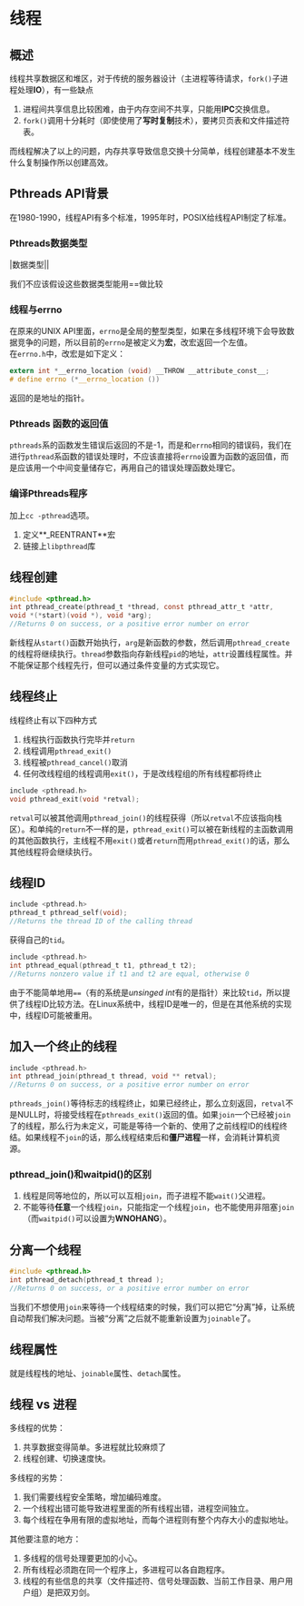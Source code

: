 # 线程

## 概述
线程共享数据区和堆区，对于传统的服务器设计（主进程等待请求，`fork()`子进程处理**IO**），有一些缺点  

1. 进程间共享信息比较困难，由于内存空间不共享，只能用**IPC**交换信息。
2. `fork()`调用十分耗时（即使使用了**写时复制**技术），要拷贝页表和文件描述符表。

而线程解决了以上的问题，内存共享导致信息交换十分简单，线程创建基本不发生什么复制操作所以创建高效。
## Pthreads API背景
在1980-1990，线程API有多个标准，1995年时，POSIX给线程API制定了标准。
### Pthreads数据类型
|数据类型||

我们不应该假设这些数据类型能用==做比较

### 线程与errno
在原来的UNIX API里面，`errno`是全局的整型类型，如果在多线程环境下会导致数据竞争的问题，所以目前的`errno`是被定义为**宏**，改宏返回一个左值。  
在`errno.h`中，改宏是如下定义：  
```c
extern int *__errno_location (void) __THROW __attribute_const__;
# define errno (*__errno_location ())
```
返回的是地址的指针。
### Pthreads 函数的返回值
`pthreads`系的函数发生错误后返回的不是-1，而是和`errno`相同的错误码，我们在进行`pthread`系函数的错误处理时，不应该直接将`errno`设置为函数的返回值，而是应该用一个中间变量储存它，再用自己的错误处理函数处理它。
### 编译Pthreads程序
加上`cc -pthread`选项。  
1. 定义**_REENTRANT**宏
2. 链接上`libpthread`库

## 线程创建
```c
#include <pthread.h>
int pthread_create(pthread_t *thread, const pthread_attr_t *attr,
void *(*start)(void *), void *arg);
//Returns 0 on success, or a positive error number on error
```
新线程从`start()`函数开始执行，`arg`是新函数的参数，然后调用`pthread_create`的线程将继续执行。`thread`参数指向存新线程`pid`的地址，`attr`设置线程属性。并不能保证那个线程先行，但可以通过条件变量的方式实现它。

## 线程终止
线程终止有以下四种方式
1. 线程执行函数执行完毕并`return`
2. 线程调用`pthread_exit()`
3. 线程被`pthread_cancel()`取消
4. 任何改线程组的线程调用`exit()`，于是改线程组的所有线程都将终止

```c
include <pthread.h>
void pthread_exit(void *retval);
```
`retval`可以被其他调用`pthread_join()`的线程获得（所以`retval`不应该指向栈区）。和单纯的`return`不一样的是，`pthread_exit()`可以被在新线程的主函数调用的其他函数执行，主线程不用`exit()`或者`return`而用`pthread_exit()`的话，那么其他线程将会继续执行。
## 线程ID
```c
include <pthread.h>
pthread_t pthread_self(void);
//Returns the thread ID of the calling thread
```
获得自己的`tid`。

```c
include <pthread.h>
int pthread_equal(pthread_t t1, pthread_t t2);
//Returns nonzero value if t1 and t2 are equal, otherwise 0
```
由于不能简单地用`==`（有的系统是*unsinged int*有的是指针）来比较`tid`，所以提供了线程ID比较方法。在Linux系统中，线程ID是唯一的，但是在其他系统的实现中，线程ID可能被重用。

## 加入一个终止的线程
```c
include <pthread.h>
int pthread_join(pthread_t thread, void ** retval);
//Returns 0 on success, or a positive error number on error
```
`pthreads_join()`等待标志的线程终止，如果已经终止，那么立刻返回，`retval`不是NULL时，将接受线程在`pthreads_exit()`返回的值。如果`join`一个已经被`join`了的线程，那么行为未定义，可能是等待一个新的、使用了之前线程ID的线程终结。如果线程不`join`的话，那么线程结束后和**僵尸进程**一样，会消耗计算机资源。

### pthread_join()和waitpid()的区别
1. 线程是同等地位的，所以可以互相`join`，而子进程不能`wait()`父进程。
2. 不能等待**任意**一个线程`join`，只能指定一个线程`join`，也不能使用非阻塞`join`（而`waitpid()`可以设置为**WNOHANG**）。
## 分离一个线程
```c
#include <pthread.h>
int pthread_detach(pthread_t thread );
//Returns 0 on success, or a positive error number on error
```
当我们不想使用`join`来等待一个线程结束的时候，我们可以把它“分离”掉，让系统自动帮我们解决问题。当被“分离”之后就不能重新设置为`joinable`了。
## 线程属性
就是线程栈的地址、`joinable`属性、`detach`属性。
## 线程 vs 进程
多线程的优势：  
1. 共享数据变得简单。多进程就比较麻烦了
2. 线程创建、切换速度快。  

多线程的劣势：
1. 我们需要线程安全策略，增加编码难度。
2. 一个线程出错可能导致进程里面的所有线程出错，进程空间独立。
3. 每个线程在争用有限的虚拟地址，而每个进程则有整个内存大小的虚拟地址。  

其他要注意的地方：  
1. 多线程的信号处理要更加的小心。
2. 所有线程必须跑在同一个程序上，多进程可以各自跑程序。
3. 线程的有些信息的共享（文件描述符、信号处理函数、当前工作目录、用户用户组）是把双刃剑。




